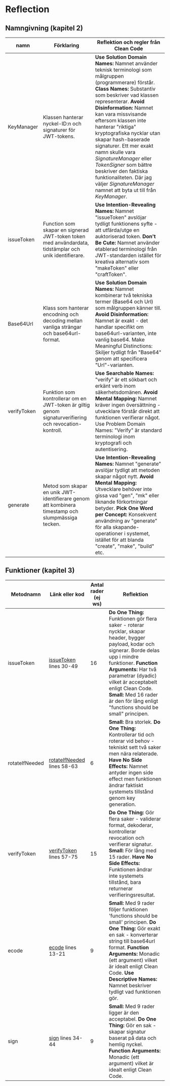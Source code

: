 # Reflection

## Namngivning (kapitel 2)

|      namn                        |      Förklaring                 | Reflektion och regler från Clean Code |
|----------------------------------|---------------------------------|---------------------------------------|
|        KeyManager                |  Klassen hanterar nyckel-ID:n och signaturer för JWT-tokens.  |  **Use Solution Domain Names:** Namnet använder teknisk terminologi som målgruppen (programmerare) förstår. **Class Names:** Substantiv som beskriver vad klassen representerar. **Avoid Disinformation:** Namnet kan vara missvisande eftersom klassen inte hanterar "riktiga" kryptografiska nycklar utan skapar hash-baserade signaturer. Ett mer exakt namn skulle vara *SignatureManager* eller *TokenSigner* som bättre beskriver den faktiska funktionaliteten. Där jag väljer *SignatureManager* namnet att byta ut till från *KeyManager*.                      |                        
|          issueToken                      |  Function som skapar en signerad JWT-token token med användardata, tidstämplar och unik identifierare.                         |   **Use Intention-Revealing Names:** Namnet "issueToken" avslöjar tydligt funktionens syfte - att utfärda/utge en auktoriserad token. **Don't Be Cute:** Namnet använder etablerad terminologi från JWT-standarden istället för kreativa alternativ som "makeToken" eller "craftToken".                                   |                         
| Base64Url                   |      Klass som hanterar encodning och decoding mellan vanliga strängar och base64url-format.                           |       **Use Solution Domain Names:** Namnet kombinerar två tekniska termer (Base64 och Url) som målgruppen känner till. **Avoid Disinformation:** Namnet är exakt - det handlar specifikt om base64url-varianten, inte vanlig base64. Make Meaningful Distinctions: Skiljer tydligt från "Base64" genom att specificera "Url"-varianten.                                |                         
|         verifyToken                         |        Funktion som kontrollerar om en JWT-token är giltig genom signaturverifiering och revocation-kontroll.                         |      **Use Searchable Names:** "verify" är ett sökbart och erkänt verb inom säkerhetsdomänen. **Avoid Mental Mapping:** Namnet kräver ingen översättning - utvecklare förstår direkt att funktionen verifierar något. Use Problem Domain Names: "Verify" är standard terminologi inom kryptografi och autentisering.                                 |                          
|    generate                    |       Metod som skapar en unik JWT-identifierare genom att kombinera timestamp och slumpmässiga tecken.                          |       **Use Intention-Revealing Names:** Namnet "generate" avslöjar tydligt att metoden skapar något nytt. **Avoid Mental Mapping:** Utvecklare behöver inte gissa vad "gen", "mk" eller liknande förkortningar betyder. **Pick One Word per Concept:** Konsekvent användning av "generate" för alla skapande-operationer i systemet, istället för att blanda "create", "make", "build" etc.                                |                                          

## Funktioner (kapitel 3)

| Metodnamn                        |      Länk eller kod             | Antal rader (ej ws) |     Reflektion          |
|----------------------------------|---------------------------------|---------------------|-------------------------|
|    issueToken                              |  [issueToken](./src/TokenService.js) lines 30-49                              |    16                 |       **Do One Thing:** Funktionen gör flera saker - roterar nycklar, skapar header, bygger payload, kodar och signerar. Borde delas upp i mindre funktioner. **Function Arguments:** Har två parametrar (dyadic) vilket är acceptabelt enligt Clean Code. **Small:** Med 16 rader är den för lång enligt "functions should be small" principen.                  |
|        rotateIfNeeded                          |      [rotateIfNeeded](./src/SignatureManager.js) lines 58-63                           |        6             |        **Small:** Bra storlek. **Do One Thing:** Kontrollerar tid och roterar vid behov - tekniskt sett två saker men nära relaterade. **Have No Side Effects:** Namnet antyder ingen side effect men funktionen ändrar faktiskt systemets tillstånd genom key generation.                 | 
|        verifyToken                          |    [verifyToken](./src/TokenService.js) lines   57-75                          |       15              |   **Do One Thing:** Gör flera saker - validerar format, dekoderar, kontrollerar revocation och verifierar signatur. **Small:** För lång med 15 rader. **Have No Side Effects:** Funktionen ändrar inte systemets tillstånd, bara returnerar verifieringsresultat.                      |
|        ecode                          |     [ecode](./src/base64Url.js) lines 13-21                            |       9              | **Small:** Med 9 rader följer funktionen 'functions should be small' principen. **Do One Thing:** Gör exakt en sak - konverterar string till base64url format. **Function Arguments:** Monadic (ett argument) vilket är idealt enligt Clean Code. **Use Descriptive Names:** Namnet beskriver tydligt vad funktionen gör.                |
|           sign                       |         [sign](./src/SignatureManager.js) lines 34-44                        |        9             |         **Small:** Med 9 rader ligger är den acceptabel. **Do One Thing:** Gör en sak - skapar signatur baserat på data och hemlig nyckel. **Function Arguments:** Monadic (ett argument) vilket är idealt enligt Clean Code.                |

